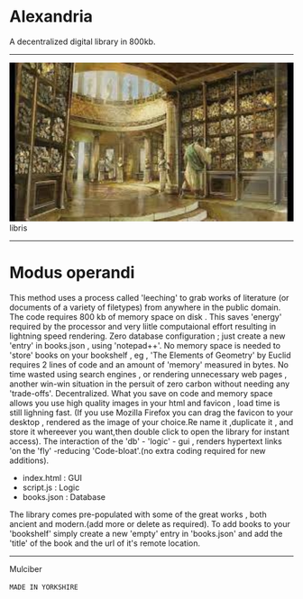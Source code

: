# Alexandria
A decentralized digital library in 800kb.
**********************************************************************************************************************************************************************************
![lirary-of-alexandria](lib2.jpg) 
libris
**********************************************************************************************************************************************************************************
# Modus operandi
This method uses a process called 'leeching' to grab works of literature (or documents of a variety of filetypes) from anywhere in the public domain.
The code requires 800 kb of memory space on disk . This saves 'energy' required by the processor and very liitle computaional effort resulting in lightning speed rendering.
Zero database configuration ; just create a new 'entry' in books.json , using 'notepad++'.
No memory space is needed to 'store' books on your bookshelf , eg , 'The Elements of Geometry' by Euclid requires 2 lines of code and an amount of 'memory' measured in bytes.
No time wasted using search engines , or rendering unnecessary web pages ,  another win-win situation in the persuit of zero carbon without needing any 'trade-offs'.
Decentralized.
What you save on code and memory space allows you use high quality images in your html and favicon , load time is still lighning fast.
(If you use Mozilla Firefox  you can drag the favicon to your desktop , rendered as the image of your choice.Re name it ,duplicate it , and store it whereever you want,then double click to open the library
for instant access).
The interaction of the 'db' - 'logic' - gui , renders hypertext links 'on the 'fly' -reducing 'Code-bloat'.(no extra coding required for new additions).

* index.html : GUI  
* script.js : Logic
* books.json : Database

The library comes pre-populated with some of the great works , both ancient and modern.(add more or delete as required).
To add books to your 'bookshelf' simply create a new 'empty' entry in 'books.json' and add the 'title' of the book and the url of it's remote location. 
***********************************************************************************************************************************************************************************
Mulciber


```MADE IN YORKSHIRE```

